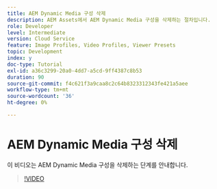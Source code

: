 ```yaml
---
title: AEM Dynamic Media 구성 삭제
description: AEM Assets에서 AEM Dynamic Media 구성을 삭제하는 절차입니다.
role: Developer
level: Intermediate
version: Cloud Service
feature: Image Profiles, Video Profiles, Viewer Presets
topic: Development
index: y
doc-type: Tutorial
exl-id: a36c3299-20a0-4dd7-a5cd-9ff4387c8b53
duration: 90
source-git-commit: f4c621f3a9caa8c2c64b8323312343fe421a5aee
workflow-type: tm+mt
source-wordcount: '36'
ht-degree: 0%

---
```


# AEM Dynamic Media 구성 삭제

이 비디오는 AEM Dynamic Media 구성을 삭제하는 단계를 안내합니다.

>[!VIDEO](https://video.tv.adobe.com/v/335363?quality=12&learn=on)
